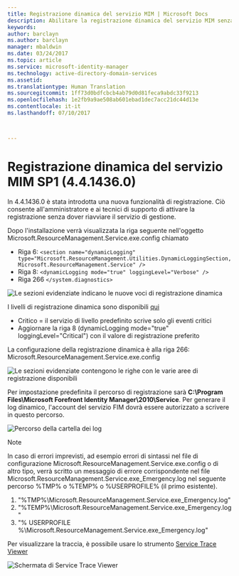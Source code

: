 ```yaml
---
title: Registrazione dinamica del servizio MIM | Microsoft Docs
description: Abilitare la registrazione dinamica del servizio MIM senza dover riavviare il servizio di gestione
keywords: 
author: barclayn
ms.author: barclayn
manager: mbaldwin
ms.date: 03/24/2017
ms.topic: article
ms.service: microsoft-identity-manager
ms.technology: active-directory-domain-services
ms.assetid: 
ms.translationtype: Human Translation
ms.sourcegitcommit: 1ff73d0bdfcbcb4ab79d0d81feca9abdc33f9213
ms.openlocfilehash: 1e2fb9a9ae508ab601ebad1dec7acc21dc44d13e
ms.contentlocale: it-it
ms.lasthandoff: 07/10/2017



---
```

<a id="mim-sp1-4414360--service-dynamic-logging" class="xliff"></a>
# Registrazione dinamica del servizio MIM SP1 (4.4.1436.0)
In 4.4.1436.0 è stata introdotta una nuova funzionalità di registrazione. Ciò consente all'amministratore e ai tecnici di supporto di attivare la registrazione senza dover riavviare il servizio di gestione.

Dopo l'installazione verrà visualizzata la riga seguente nell'oggetto Microsoft.ResourceManagement.Service.exe.config chiamato

*   Riga 6: ``<section name="dynamicLogging" type="Microsoft.ResourceManagement.Utilities.DynamicLoggingSection, Microsoft.ResourceManagement.Service" />``
*   Riga 8:  ``<dynamicLogging mode="true" loggingLevel="Verbose" />``
*   Riga 266 ``</system.diagnostics> ``

![Le sezioni evidenziate indicano le nuove voci di registrazione dinamica](media/mim-service-dynamic-logging/screen01.png)

I livelli di registrazione dinamica sono disponibili [qui](https://msdn.microsoft.com/library/ms733025(v=vs.110).aspx#Anchor_3)

- Critico = il servizio di livello predefinito scrive solo gli eventi critici
- Aggiornare la riga 8 (dynamicLogging mode="true" loggingLevel="Critical") con il valore di registrazione preferito

La configurazione della registrazione dinamica è alla riga 266: Microsoft.ResourceManagement.Service.exe.config

![Le sezioni evidenziate contengono le righe con le varie aree di registrazione disponibili](media/mim-service-dynamic-logging/screen02.png)

Per impostazione predefinita il percorso di registrazione sarà **C:\Program Files\Microsoft Forefront Identity Manager\2010\Service**. Per generare il log dinamico, l'account del servizio FIM dovrà essere autorizzato a scrivere in questo percorso.

![Percorso della cartella dei log](media/mim-service-dynamic-logging/screen03.png)

 >[!NOTE]
 In caso di errori imprevisti, ad esempio errori di sintassi nel file di configurazione Microsoft.ResourceManagement.Service.exe.config o di altro tipo, verrà scritto un messaggio di errore corrispondente nel file Microsoft.ResourceManagement.Service.exe_Emergency.log nel seguente percorso %TMP% o %TEMP% o %USERPROFILE% (il primo esistente).  
1. "%TMP%\Microsoft.ResourceManagement.Service.exe_Emergency.log"
2. "%TEMP%\Microsoft.ResourceManagement.Service.exe_Emergency.log"
3. "% USERPROFILE %\Microsoft.ResourceManagement.Service.exe_Emergency.log"

Per visualizzare la traccia, è possibile usare lo strumento [Service Trace Viewer](https://msdn.microsoft.com//library/aa751795(v=vs.110).aspx)

 ![Schermata di Service Trace Viewer](media/mim-service-dynamic-logging/screen04.png)

